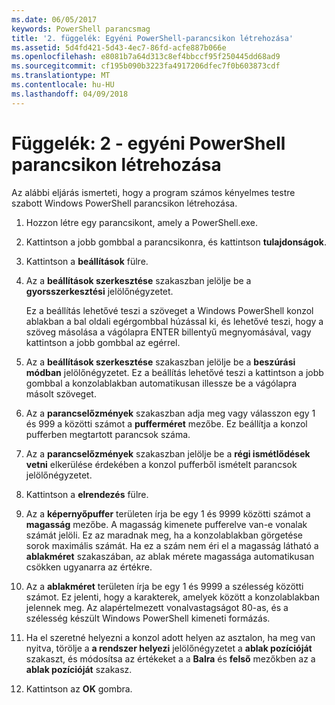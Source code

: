 ```yaml
---
ms.date: 06/05/2017
keywords: PowerShell parancsmag
title: '2. függelék: Egyéni PowerShell-parancsikon létrehozása'
ms.assetid: 5d4fd421-5d43-4ec7-86fd-acfe887b066e
ms.openlocfilehash: e8081b7a64d313c8ef4bbccf95f250445dd68ad9
ms.sourcegitcommit: cf195b090b3223fa4917206dfec7f0b603873cdf
ms.translationtype: MT
ms.contentlocale: hu-HU
ms.lasthandoff: 04/09/2018
---
```

# <a name="appendix-2---creating-a-custom-powershell-shortcut"></a>Függelék: 2 - egyéni PowerShell parancsikon létrehozása

Az alábbi eljárás ismerteti, hogy a program számos kényelmes testre szabott Windows PowerShell parancsikon létrehozása.

1. Hozzon létre egy parancsikont, amely a PowerShell.exe.

2. Kattintson a jobb gombbal a parancsikonra, és kattintson **tulajdonságok**.

3. Kattintson a **beállítások** fülre.

4. Az a **beállítások szerkesztése** szakaszban jelölje be a **gyorsszerkesztési** jelölőnégyzetet.

    Ez a beállítás lehetővé teszi a szöveget a Windows PowerShell konzol ablakban a bal oldali egérgombbal húzással ki, és lehetővé teszi, hogy a szöveg másolása a vágólapra ENTER billentyű megnyomásával, vagy kattintson a jobb gombbal az egérrel.

5. Az a **beállítások szerkesztése** szakaszban jelölje be a **beszúrási módban** jelölőnégyzetet. Ez a beállítás lehetővé teszi a kattintson a jobb gombbal a konzolablakban automatikusan illessze be a vágólapra másolt szöveget.

6. Az a **parancselőzmények** szakaszban adja meg vagy válasszon egy 1 és 999 a közötti számot a **pufferméret** mezőbe. Ez beállítja a konzol pufferben megtartott parancsok száma.

7. Az a **parancselőzmények** szakaszban jelölje be a **régi ismétlődések vetni** elkerülése érdekében a konzol pufferből ismételt parancsok jelölőnégyzetet.

8. Kattintson a **elrendezés** fülre.

9. Az a **képernyőpuffer** területen írja be egy 1 és 9999 közötti számot a **magasság** mezőbe. A magasság kimenete pufferelve van-e vonalak számát jelöli. Ez az maradnak meg, ha a konzolablakban görgetése sorok maximális számát. Ha ez a szám nem éri el a magasság látható a **ablakméret** szakaszában, az ablak mérete magassága automatikusan csökken ugyanarra az értékre.

10. Az a **ablakméret** területen írja be egy 1 és 9999 a szélesség közötti számot. Ez jelenti, hogy a karakterek, amelyek között a konzolablakban jelennek meg. Az alapértelmezett vonalvastagságot 80-as, és a szélesség készült Windows PowerShell kimeneti formázás.

11. Ha el szeretné helyezni a konzol adott helyen az asztalon, ha meg van nyitva, törölje a **a rendszer helyezi** jelölőnégyzetet a **ablak pozícióját** szakaszt, és módosítsa az értékeket a a **Balra** és **felső** mezőkben az a **ablak pozícióját** szakasz.

12. Kattintson az **OK** gombra.